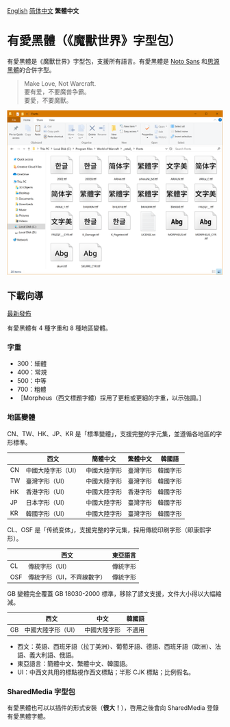 [English](README.md) [简体中文](README-Hans.md) **繁體中文**

# 有愛黑體（《魔獸世界》字型包）

有愛黑體是《魔獸世界》字型包，支援所有語言。有愛黑體是 [Noto Sans](https://github.com/googlei18n/noto-fonts) 和[思源黑體](https://github.com/adobe-fonts/source-han-sans)的合併字型。

> Make Love, Not Warcraft.<br>
> 要有爱，不要魔兽争霸。<br>
> 要愛，不要魔獸。

![預覽](preview.png)

## 下載向導

[最新發佈](https://github.com/noto-fonts/Nowar-Sans/releases)

有愛黑體有 4 種字重和 8 種地區變體。

### 字重

* 300：細體
* 400：常規
* 500：中等
* 700：粗體
* ［Morpheus（西文標題字體）採用了更粗或更細的字重，以示強調。］

### 地區變體

CN、TW、HK、JP、KR 是「標準變體」，支援完整的字元集，並遵循各地區的字形標準。

|    | 西文              | 簡體中文     | 繁體中文 | 韓國語   |
| -- | ------------------| ------------ | -------- | -------- |
| CN | 中國大陸字形（UI）| 中國大陸字形 | 臺灣字形 | 韓國字形 |
| TW | 臺灣字形（UI）    | 中國大陸字形 | 臺灣字形 | 韓國字形 |
| HK | 香港字形（UI）    | 中國大陸字形 | 香港字形 | 韓國字形 |
| JP | 日本字形（UI）    | 中國大陸字形 | 臺灣字形 | 韓國字形 |
| KR | 韓國字形（UI）    | 中國大陸字形 | 臺灣字形 | 韓國字形 |

CL、OSF 是「传统变体」，支援完整的字元集，採用傳統印刷字形（即康熙字形）。

|     | 西文                      | 東亞語言 |
| --- | ------------------------- | -------- |
| CL  | 傳統字形（UI）            | 傳統字形 |
| OSF | 傳統字形（UI，不齊線數字）| 傳統字形 |

GB 變體完全覆蓋 GB 18030-2000 標準，移除了諺文支援，文件大小得以大幅縮減。

|    | 西文              | 中文         | 韓國語 |
| -- | ----------------- | ------------ | ------ |
| GB | 中國大陸字形（UI）| 中國大陸字形 | 不適用 |

* 西文：英語、西班牙語（拉丁美洲）、葡萄牙語、德語、西班牙語（歐洲）、法語、義大利語、俄語。
* 東亞語言：簡體中文、繁體中文、韓國語。
* UI：中西文共用的標點視作西文標點；半形 CJK 標點；比例假名。

### SharedMedia 字型包

有愛黑體也可以以插件的形式安裝（**很大！**），啓用之後會向 SharedMedia 登錄有愛黑體字體。
